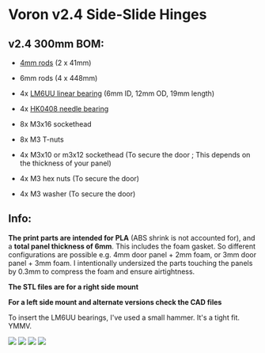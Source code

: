 # Voron v2.4 Side-Slide Hinges

## v2.4 300mm BOM:
- [4mm rods](https://www.aliexpress.com/item/32297671032.html?spm=2114.13010708.0.0.3a994c4dbA1iDS) (2 x 41mm)
- 6mm rods (4 x 448mm) 
- 4x [LM6UU linear bearing](https://www.aliexpress.com/item/32815449673.html?spm=a2g0s.8937460.0.0.12852e0eL5v9BS) (6mm ID, 12mm OD, 19mm length) 
- 4x [HK0408 needle bearing](https://www.aliexpress.com/item/4000273016481.html?spm=2114.13010708.0.0.3a994c4dbA1iDS)

- 8x M3x16 sockethead
- 8x M3 T-nuts
- 4x M3x10 or m3x12 sockethead (To secure the door ; This depends on the thickness of your panel)
- 4x M3 hex nuts (To secure the door)
- 4x M3 washer (To secure the door)

## Info:

**The print parts are intended for PLA** (ABS shrink is not accounted for), and a **total panel thickness of 6mm**. This includes the foam gasket.
So different configurations are possible e.g. 4mm door panel + 2mm foam, or 3mm door panel + 3mm foam.
I intentionally undersized the parts touching the panels by 0.3mm to compress the foam and ensure airtightness.


**The STL files are for a right side mount**

**For a left side mount and alternate versions check the CAD files**

To insert the LM6UU bearings, I've used a small hammer. It's a tight fit. YMMV.



![](https://github.com/moongaze/v2.4_Hinge_mod/blob/main/Photos/CADview_02.jpg)
![](https://github.com/moongaze/v2.4_Hinge_mod/blob/main/Photos/mOOngaze_Hinge_Closed.jpg)
![](https://github.com/moongaze/v2.4_Hinge_mod/blob/main/Photos/mOOngaze_Hinge_Open.jpg)
![](https://github.com/moongaze/v2.4_Hinge_mod/blob/main/Photos/mOOngaze_Hinge_Parked.jpg)


